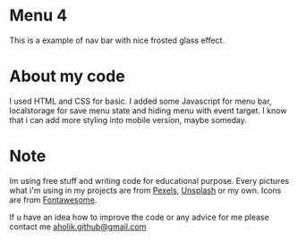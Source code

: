 # Menu 4

This is a example of nav bar with nice frosted glass effect.

# About my code

I used HTML and CSS for basic. I added some Javascript for menu bar, localstorage for save menu state and hiding menu with event target. I know that i can add more styling into mobile version, maybe someday.

# Note

Im using free stuff and writing code for educational purpose.
Every pictures what i'm using in my projects are from [Pexels](https://www.pexels.com/), [Unsplash](https://unsplash.com/) or my own.
Icons are from [Fontawesome](https://fontawesome.com/).

If u have an idea how to improve the code or any advice for me please contact me [aholik.github@gmail.com](mailto:aholik.github@gmail.com) 